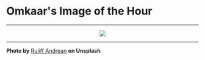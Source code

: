 # Omkaar's Image of the Hour

---

<div align="center">

<a href="https://unsplash.com/photos/clear-bubbles-on-a-pink-surface-X5exGWdUhS8">
  <img src="https://images.unsplash.com/photo-1747723025339-c4930256a8da?crop=entropy&cs=tinysrgb&fit=max&fm=jpg&ixid=M3w3NjA2Nzh8MHwxfHJhbmRvbXx8fHx8fHx8fDE3NTExMDg0MDB8&ixlib=rb-4.1.0&q=80&w=1080" style="max-width:100%; height:auto;">
</a>



</div>

---

**Photo by** [Ruliff Andrean](https://unsplash.com/@ruliffand) **on Unsplash**

